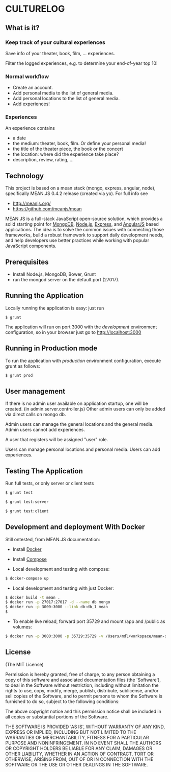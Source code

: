 # CULTURELOG

## What is it?
### Keep track of your cultural experiences

Save info of your theater, book, film, ... experiences.

Filter the logged experiences, e.g. to determine your end-of-year top 10!

### Normal workflow

* Create an account.
* Add personal media to the list of general media.
* Add personal locations to the list of general media.
* Add experiences!

### Experiences
An experience contains

* a date
* the medium: theater, book, film. Or define your personal media!
* the title of the theater piece, the book or the concert
* the location: where did the experience take place?
* description, review, rating, ...

## Technology
This project is based on a mean stack (mongo, express, angular, node), specifically MEAN.JS 0.4.2 release (created via yo). For full info see 

* http://meanjs.org/
* https://github.com/meanjs/mean

MEAN.JS is a full-stack JavaScript open-source solution, which provides a solid starting point for [MongoDB](http://www.mongodb.org/), [Node.js](http://www.nodejs.org/), [Express](http://expressjs.com/), and [AngularJS](http://angularjs.org/) based applications. The idea is to solve the common issues with connecting those frameworks, build a robust framework to support daily development needs, and help developers use better practices while working with popular JavaScript components.

## Prerequisites

* Install Node.js, MongoDB, Bower, Grunt
* run the mongod server on the default port (27017).

## Running the Application
Locally running the application is easy: just run

```
$ grunt
```

The application will run on port 3000 with the *development* environment configuration, so in your browser just go to [http://localhost:3000](http://localhost:3000)

## Running in Production mode
To run the application with *production* environment configuration, execute grunt as follows:

```bash
$ grunt prod
```

## User management
If there is no admin user available on application startup, one will be created. (in admin.server.controller.js)
Other admin users can only be added via direct calls on mongo db.

Admin users can manage the general locations and the general media. Admin users cannot add experiences.

A user that registers will be assigned "user" role.

Users can manage personal locations and personal media. Users can add experiences.


## Testing The Application
Run full tests, or only server or client tests

```bash
$ grunt test
```

```bash
$ grunt test:server
```

```bash
$ grunt test:client
```

## Development and deployment With Docker
Still ontested, from MEAN.JS documentation:

* Install [Docker](https://docs.docker.com/installation/#installation)
* Install [Compose](https://docs.docker.com/compose/install/)

* Local development and testing with compose:
```bash
$ docker-compose up
```

* Local development and testing with just Docker:
```bash
$ docker build -t mean .
$ docker run -p 27017:27017 -d --name db mongo
$ docker run -p 3000:3000 --link db:db_1 mean
$
```

* To enable live reload, forward port 35729 and mount /app and /public as volumes:
```bash
$ docker run -p 3000:3000 -p 35729:35729 -v /Users/mdl/workspace/mean-stack/mean/public:/home/mean/public -v /Users/mdl/workspace/mean-stack/mean/app:/home/mean/app --link db:db_1 mean
```

## License
(The MIT License)

Permission is hereby granted, free of charge, to any person obtaining
a copy of this software and associated documentation files (the
'Software'), to deal in the Software without restriction, including
without limitation the rights to use, copy, modify, merge, publish,
distribute, sublicense, and/or sell copies of the Software, and to
permit persons to whom the Software is furnished to do so, subject to
the following conditions:

The above copyright notice and this permission notice shall be
included in all copies or substantial portions of the Software.

THE SOFTWARE IS PROVIDED 'AS IS', WITHOUT WARRANTY OF ANY KIND,
EXPRESS OR IMPLIED, INCLUDING BUT NOT LIMITED TO THE WARRANTIES OF
MERCHANTABILITY, FITNESS FOR A PARTICULAR PURPOSE AND NONINFRINGEMENT.
IN NO EVENT SHALL THE AUTHORS OR COPYRIGHT HOLDERS BE LIABLE FOR ANY
CLAIM, DAMAGES OR OTHER LIABILITY, WHETHER IN AN ACTION OF CONTRACT,
TORT OR OTHERWISE, ARISING FROM, OUT OF OR IN CONNECTION WITH THE
SOFTWARE OR THE USE OR OTHER DEALINGS IN THE SOFTWARE.
